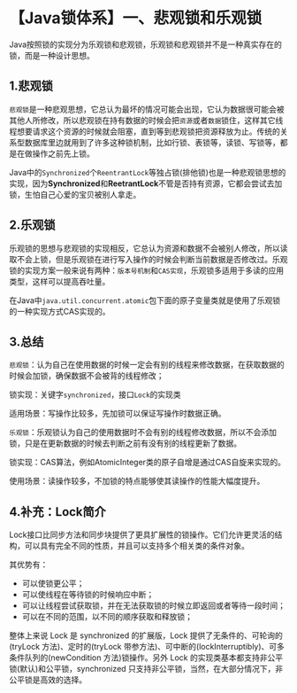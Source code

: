 # 【Java锁体系】一、悲观锁和乐观锁

Java按照锁的实现分为乐观锁和悲观锁，乐观锁和悲观锁并不是一种真实存在的锁，而是一种设计思想。

## 1.悲观锁

`悲观锁`是一种悲观思想，它总认为最坏的情况可能会出现，它认为数据很可能会被其他人所修改，所以悲观锁在持有数据的时候会把`资源`或者`数据`锁住，这样其它线程想要请求这个资源的时候就会阻塞，直到等到悲观锁把资源释放为止。传统的关系型数据库里边就用到了许多这种锁机制，比如行锁、表锁等，读锁、写锁等，都是在做操作之前先上锁。

Java中的`Synchronized`个`ReentrantLock`等独占锁(排他锁)也是一种悲观锁思想的实现，因为**Synchronized**和**ReetrantLock**不管是否持有资源，它都会尝试去加锁，生怕自己心爱的宝贝被别人拿走。



## 2.乐观锁

乐观锁的思想与悲观锁的实现相反，它总认为资源和数据不会被别人修改，所以读取不会上锁，但是乐观锁在进行写入操作的时候会判断当前数据是否修改过。乐观锁的实现方案一般来说有两种：`版本号机制`和`CAS实现`，乐观锁多适用于多读的应用类型，这样可以提高吞吐量。

在Java中`java.util.concurrent.atomic`包下面的原子变量类就是使用了乐观锁的一种实现方式CAS实现的。



## 3.总结

`悲观锁`：认为自己在使用数据的时候一定会有别的线程来修改数据，在获取数据的时候会加锁，确保数据不会被背的线程修改；

锁实现：关键字`synchronized`，接口`Lock`的实现类

适用场景：写操作比较多，先加锁可以保证写操作时数据正确。



`乐观锁`：乐观锁认为自己的使用数据时不会有别的线程修改数据，所以不会添加锁，只是在更新数据的时候去判断之前有没有别的线程更新了数据。

锁实现：CAS算法，例如AtomicInteger类的原子自增是通过CAS自旋来实现的。

使用场景：读操作较多，不加锁的特点能够使其读操作的性能大幅度提升。



## 4.补充：Lock简介

Lock接口比同步方法和同步块提供了更具扩展性的锁操作。它们允许更灵活的结构，可以具有完全不同的性质，并且可以支持多个相关类的条件对象。

其优势有：

- 可以使锁更公平；
- 可以使线程在等待锁的时候响应中断；
- 可以让线程尝试获取锁，并在无法获取锁的时候立即返回或者等待一段时间；
- 可以在不同的范围，以不同的顺序获取和释放锁；

整体上来说 Lock 是 synchronized 的扩展版，Lock 提供了无条件的、可轮询的(tryLock 方法)、定时的(tryLock 带参方法)、可中断的(lockInterruptibly)、可多条件队列的(newCondition 方法)锁操作。另外 Lock 的实现类基本都支持非公平锁(默认)和公平锁，synchronized 只支持非公平锁，当然，在大部分情况下，非公平锁是高效的选择。